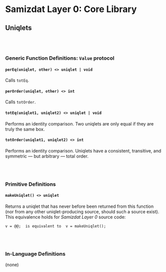 Samizdat Layer 0: Core Library
==============================

Uniqlets
--------

<br><br>
### Generic Function Definitions: `Value` protocol

#### `perEq(uniqlet, other) <> uniqlet | void`

Calls `totEq`.

#### `perOrder(uniqlet, other) <> int`

Calls `totOrder`.

#### `totEq(uniqlet1, uniqlet2) <> uniqlet | void`

Performs an identity comparison. Two uniqlets are only equal if they are
truly the same box.

#### `totOrder(uniqlet1, uniqlet2) <> int`

Performs an identity comparison. Uniqlets have a consistent, transitive, and
symmetric &mdash; but arbitrary &mdash; total order.


<br><br>
### Primitive Definitions

#### `makeUniqlet() <> uniqlet`

Returns a uniqlet that has never before been returned from this
function (nor from any other uniqlet-producing source, should such a
source exist). This equivalence holds for *Samizdat Layer 0* source
code:

```
v = @@;  is equivalent to  v = makeUniqlet();
```


<br><br>
### In-Language Definitions

(none)
